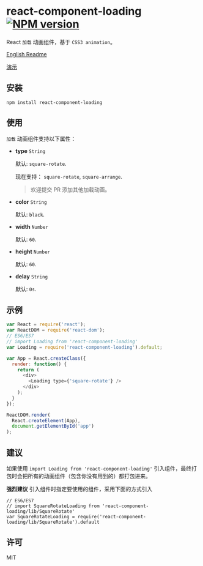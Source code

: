 # react-component-loading [![NPM version](https://img.shields.io/npm/v/react-component-loading.svg?style=flat-square)](https://www.npmjs.com/package/react-component-loading)

React `加载` 动画组件，基于 `CSS3 animation`。

[English Readme](https://github.com/booxood/react-component-loading/blob/master/README.md)

[演示](https://booxood.github.io/react-component-loading)

## 安装
```
npm install react-component-loading
```

## 使用

`加载` 动画组件支持以下属性：

- **type** `String`

  默认: `square-rotate`.

  现在支持： `square-rotate`, `square-arrange`.
  > 欢迎提交 PR 添加其他加载动画。

- **color** `String`

  默认: `black`.

- **width** `Number`

  默认: `60`.

- **height** `Number`

  默认: `60`.

- **delay** `String`

  默认: `0s`.


## 示例
```javascript
var React = require('react');
var ReactDOM = require('react-dom');
// ES6/ES7
// import Loading from 'react-component-loading'
var Loading = require('react-component-loading').default;

var App = React.createClass({
  render: function() {
    return (
      <div>
        <Loading type={'square-rotate'} />
      </div>
    );
  }
});

ReactDOM.render(
  React.createElement(App),
  document.getElementById('app')
);
```

## 建议
如果使用 `import Loading from 'react-component-loading'` 引入组件，最终打包时会把所有的动画组件（包含你没有用到的）都打包进来。

**强烈建议** 引入组件时指定要使用的组件，采用下面的方式引入
```
// ES6/ES7
// import SquareRotateLoading from 'react-component-loading/lib/SquareRotate'
var SquareRotateLoading = require('react-component-loading/lib/SquareRotate').default
```

## 许可

MIT
